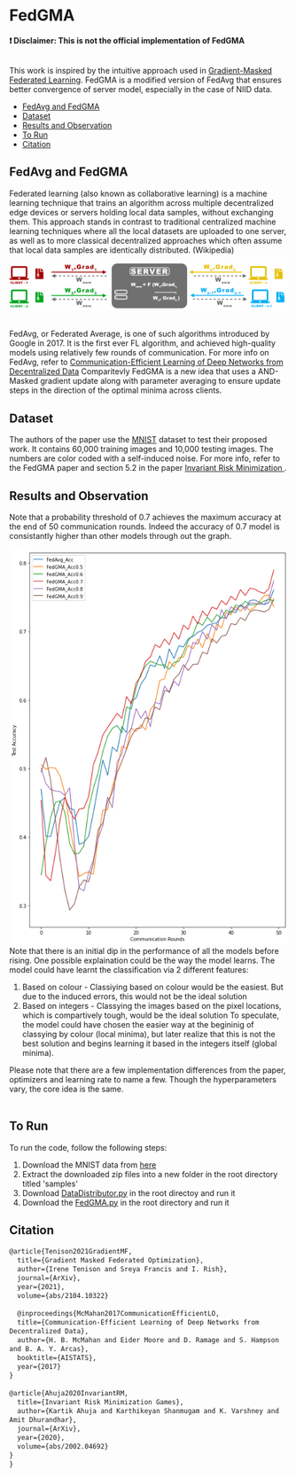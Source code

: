 # FedGMA

**:exclamation: Disclaimer: This is not the official implementation of FedGMA** <br> <br>

This work is inspired by the intuitive approach used in [Gradient-Masked Federated Learning](https://github.com/siddarth-c/FedGMA/blob/main/GRADIENT-MASKED%20FEDERATED%20OPTIMIZATION.pdf). FedGMA is a modified version of FedAvg that ensures better convergence of server model, especially in the case of NIID data.

- [FedAvg and FedGMA](#fedavg-and-FedGMA)
- [Dataset](#dataset)
- [Results and Observation](#results-and-observation)
- [To Run](#to-run)
- [Citation](#citation)

## FedAvg and FedGMA
Federated learning (also known as collaborative learning) is a machine learning technique that trains an algorithm across multiple decentralized edge devices or servers holding local data samples, without exchanging them. This approach stands in contrast to traditional centralized machine learning techniques where all the local datasets are uploaded to one server, as well as to more classical decentralized approaches which often assume that local data samples are identically distributed. (Wikipedia) <br>

![FL](FL.png)

<br> FedAvg, or Federated Average, is one of such algorithms introduced by Google in 2017. It is the first ever FL algorithm, and achieved high-quality models using relatively few rounds of communication. For more info on FedAvg, refer to [Communication-Efficient Learning of Deep Networks from Decentralized Data](https://arxiv.org/pdf/1602.05629.pdf)
Comparitevly FedGMA is a new idea that uses a AND-Masked gradient update along with parameter averaging to ensure update steps in the direction of the optimal minima across
clients. 

## Dataset
The authors of the paper use the [MNIST](http://yann.lecun.com/exdb/mnist/) dataset to test their proposed work. It contains 60,000 training images and 10,000 testing images. The numbers are color coded with a self-induced noise. For more info, refer to the FedGMA paper and section 5.2 in the paper [Invariant Risk Minimization
](https://arxiv.org/pdf/1907.02893.pdf).

## Results and Observation
Note that a probability threshold of 0.7 achieves the maximum accuracy at the end of 50 communication rounds. Indeed the accuracy of 0.7 model is consistantly higher than other models through out the graph. <br><br>
![Accuracy plot](acc.png)
<br> Note that there is an initial dip in the performance of all the models before rising. One possible explaination could be the way the model learns. The model could have learnt the classification via 2 different features:
1. Based on colour - Classiying based on colour would be the easiest. But due to the induced errors, this would not be the ideal solution
2. Based on integers - Classying the images based on the pixel locations, which is compartively tough, would be the ideal solution
To speculate, the model could have chosen the easier way at the begininig of classying by colour (local minima), but later realize that this is not the best solution and begins learning it based in the integers itself (global minima). 

Please note that there are a few implementation differences from the paper, optimizers and learning rate to name a few. Though the hyperparameters vary, the core idea is the same. <br> <br> 

## To Run
To run the code, follow the following steps:
1. Download the MNIST data from [here](http://yann.lecun.com/exdb/mnist/)
2. Extract the downloaded zip files into a new folder in the root directory titled 'samples'
3. Download [DataDistributor.py](https://github.com/siddarth-c/FedGMA/blob/main/DataDistributor.py) in the root directoy and run it
4. Download the [FedGMA.py](https://github.com/siddarth-c/FedGMA/blob/main/FedGMA.py) in the root directory and run it

## Citation
```
@article{Tenison2021GradientMF,
  title={Gradient Masked Federated Optimization},
  author={Irene Tenison and Sreya Francis and I. Rish},
  journal={ArXiv},
  year={2021},
  volume={abs/2104.10322}
  
  @inproceedings{McMahan2017CommunicationEfficientLO,
  title={Communication-Efficient Learning of Deep Networks from Decentralized Data},
  author={H. B. McMahan and Eider Moore and D. Ramage and S. Hampson and B. A. Y. Arcas},
  booktitle={AISTATS},
  year={2017}
}

@article{Ahuja2020InvariantRM,
  title={Invariant Risk Minimization Games},
  author={Kartik Ahuja and Karthikeyan Shanmugam and K. Varshney and Amit Dhurandhar},
  journal={ArXiv},
  year={2020},
  volume={abs/2002.04692}
}
}


```

